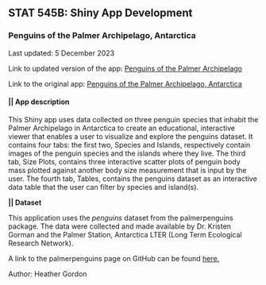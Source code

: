 ## STAT 545B: Shiny App Development

### Penguins of the Palmer Archipelago, Antarctica

Last updated: 5 December 2023 

Link to updated version of the app: [Penguins of the Palmer Archipelago](https://hgordon.shinyapps.io/Penguins_of_the_PA/)  

Link to the original app:  [Penguins of the Palmer Archipelago, Antarctica](https://hgordon.shinyapps.io/palmer_archipelago_penguins/) 


#### **|| App description** 

This Shiny app uses data collected on three penguin species that inhabit the Palmer Archipelago in Antarctica to create an educational, interactive viewer that enables a user to visualize and explore the penguins dataset. It contains four tabs: the first two, Species and Islands, respectively contain images of the penguin species and the islands where they live. The third tab, Size Plots, contains three interactive scatter plots of penguin body mass plotted against another body size measurement that is input by the user. The fourth tab, Tables, contains the penguins dataset as an interactive data table that the user can filter by species and island(s).


**|| Dataset** 

This application uses the *penguins* dataset from the palmerpenguins package. The data were collected and made available by Dr. Kristen Gorman and the Palmer Station, Antarctica LTER (Long Term Ecological Research Network).

A link to the palmerpenguins page on GitHub can be found [here.](https://allisonhorst.github.io/palmerpenguins/)  






 
Author: Heather Gordon
